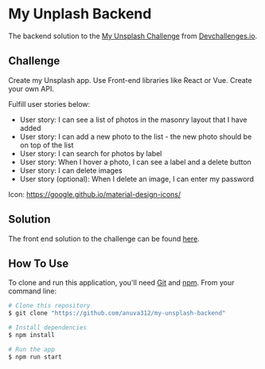 # My Unplash Backend

The backend solution to the [My Unsplash Challenge](https://legacy.devchallenges.io/challenges/rYyhwJAxMfES5jNQ9YsP) from [Devchallenges.io](https://legacy.devchallenges.io/).

## Challenge

Create my Unsplash app. Use Front-end libraries like React or Vue. Create your own API.

Fulfill user stories below:

- User story: I can see a list of photos in the masonry layout that I have added
- User story: I can add a new photo to the list - the new photo should be on top of the list
- User story: I can search for photos by label
- User story: When I hover a photo, I can see a label and a delete button
- User story: I can delete images
- User story (optional): When I delete an image, I can enter my password

Icon: https://google.github.io/material-design-icons/

## Solution

The front end solution to the challenge can be found [here](https://github.com/anuva312/my-unsplash).

## How To Use

To clone and run this application, you'll need [Git](https://git-scm.com) and [npm](https://www.npmjs.com/). From your command line:

```bash
# Clone this repository
$ git clone "https://github.com/anuva312/my-unsplash-backend"

# Install dependencies
$ npm install

# Run the app
$ npm run start
```
